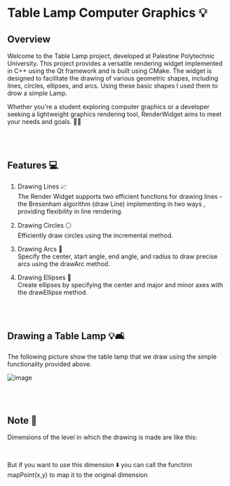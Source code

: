 
# Table Lamp Computer Graphics 💡

## Overview
Welcome to the Table Lamp project, developed at Palestine Polytechnic University. This project provides a versatile rendering widget implemented in C++ using the Qt framework and is built using CMake. The widget is designed to facilitate the drawing of various geometric shapes, including lines, circles, ellipses, and arcs. Using these basic shapes I used them to drow a simple Lamp.

Whether you're a student exploring computer graphics or a developer seeking a lightweight graphics rendering tool, RenderWidget aims to meet your needs and goals. 🎯🔥

<br><br>

## Features 💻
1. Drawing Lines 📈 <br>
The Render Widget supports two efficient functions for drawing lines - the Bresenham algorithm (draw Line) implementing in two ways , providing flexibility in line rendering.

2. Drawing Circles ⚪️<br>
Efficiently draw circles using the incremental method.

3. Drawing Arcs 🌈<br>
Specify the center, start angle, end angle, and radius to draw precise arcs using the drawArc method.
 
4. Drawing Ellipses 🥚<br>
Create ellipses by specifying the center and major and minor axes with the drawEllipse method.

<br><br>

## Drawing a Table Lamp 💡🛋️
The following picture show the table lamp that we draw using the simple functionality provided above.

![image](https://github.com/SarahAbuirmeileh/tableLampComputerGraphics/assets/127017088/b69d48db-152b-4ac3-8d2e-f24c7960e869)

<br><br>

## Note 📝
Dimensions of the level in which the drawing is made are like this:

<br>

But if you want to use this dimension ⬇️ you can call the functinn mapPoint(x,y) to map it to the original dimension
